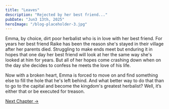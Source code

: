 ```yaml
---
title: "Leaves"
description: "Rejected by her best friend..."
pubDate: "Jun3 13th, 2025"
heroImage: "/blog-placeholder-3.jpg"
---
```


Emma, by choice, dirt poor herbalist who is in love with her best friend.
For years her best friend Raike has been the reason she's stayed in their village after her parents died. Struggling to make ends meet but enduring it in hopes that one day her best friend will look at her the same way she's looked at him for years. But all of her hopes come crashing down when on the day she decides to confess he meets the love of his life.

Now with a broken heart, Emma is forced to move on and find something else to fill the hole that he's left behind. And what better way to do that than to go to the capital and become the kingdom's greatest herbalist? Well, it’s either that or be executed for treason.


[Next Chapter →](/leaves-1)

